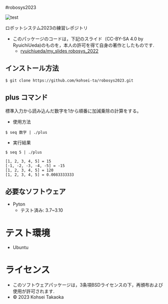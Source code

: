 #robosys2023

![test](https://github.com/kohsei-ta/robosys2023/actions/workflows/test.yml/badge.svg)

ロボットシステム2023の練習レポジトリ
* このパッケージのコードは，下記のスライド（CC-BY-SA 4.0 by RyuichiUeda)のものを，本人の許可を得て自身の著作としたものです.
	* [ryuichiueda/my_slides robosys_2022](https://github.com/ryuichiueda/my_slides/tree/master/robosys_2022)

## インストール方法
```
$ git clone https://github.com/kohsei-ta/robosys2023.git 
```

## plus	コマンド

標準入力から読み込んだ数字を1から順番に加減乗除の計算をする。

* 使用方法
```
$ seq 数字 | ./plus
```

* 実行結果
```
$ seq 5 | ./plus
```
```
[1, 2, 3, 4, 5] = 15
[-1, -2, -3, -4, -5] = -15
[1, 2, 3, 4, 5] = 120
[1, 2, 3, 4, 5] = 0.0083333333
```

## 必要なソフトウェア
* Pyton
  * テスト済み: 3.7~3.10

# テスト環境
* Ubuntu

# ライセンス

* このソフトウェアパッケージは，3条項BSDライセンスの下，再頒布および使用が許可されます.
* © 2023 Kohsei Takaoka
